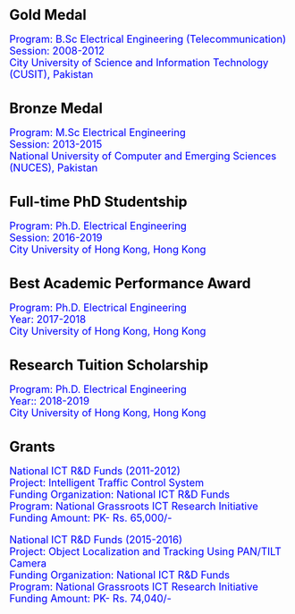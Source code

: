 <body>
	<div>
	<h1 style="color:black;font-size:25px"> 
Gold Medal 
</h1>
<p style="color : blue; font-size : 18px">
Program:  B.Sc Electrical Engineering (Telecommunication) <br>
Session: 2008-2012 <br>
City University of Science and Information Technology (CUSIT), Pakistan
</p>

<h1 style="color:black;font-size:25px"> 
Bronze Medal 
</h1>
<p style="color : blue; font-size : 18px">
Program:  M.Sc Electrical Engineering <br>
Session: 2013-2015 <br>
National University of Computer and Emerging Sciences (NUCES), Pakistan
</p>

<h1 style="color:black;font-size:25px"> 
Full-time PhD Studentship
</h1>
<p style="color : blue; font-size : 18px">
Program:  Ph.D. Electrical Engineering <br>
Session: 2016-2019 <br>
City University of Hong Kong, Hong Kong
</p>

<h1 style="color:black;font-size:25px"> 
Best Academic Performance Award
</h1>
<p style="color:blue;font-size:18px">
Program:  Ph.D. Electrical Engineering <br>
Year: 2017-2018 <br>
City University of Hong Kong, Hong Kong
</p>

<h1 style="color:black;font-size:25px"> 
Research Tuition Scholarship
</h1>
<p style="color : blue; font-size : 18px">
Program:  Ph.D. Electrical Engineering <br>
Year:: 2018-2019 <br>
City University of Hong Kong, Hong Kong
</p>



<h1 style="color:black; font-size:25px">
Grants
</h1>
<p style="color:blue; font-size:18px"> 
			National ICT R&D Funds (2011-2012)<br>
            Project: Intelligent Traffic Control System<br> 
            Funding Organization: National ICT R&D Funds<br>
            Program: National Grassroots ICT Research Initiative<br> 
            Funding Amount: PK- Rs. 65,000/-<br>
</p>
<p style="color:blue; font-size:18px">
			National ICT R&D Funds (2015-2016)<br>
            Project: Object Localization and Tracking Using PAN/TILT Camera<br>
            Funding Organization: National ICT R&D Funds<br>
            Program: National Grassroots ICT Research Initiative <br>
            Funding Amount: PK- Rs. 74,040/-<br>
</p>
</div>
</body>
